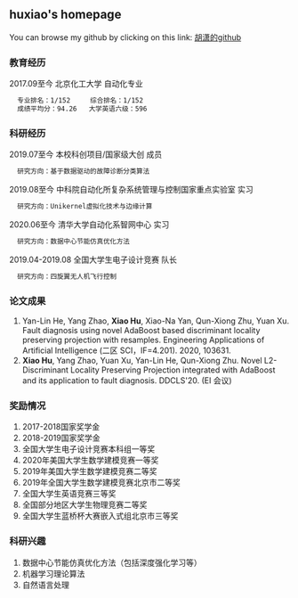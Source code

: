 ## huxiao's homepage
You can browse my github by clicking on this link: [胡潇的github](https://github.com/huxiao09)

### 教育经历
2017.09至今  北京化工大学  自动化专业
```markdown
  专业排名：1/152     综合排名：1/152
  成绩平均分：94.26   大学英语六级：596
```

### 科研经历
2019.07至今  本校科创项目/国家级大创  成员
```markdown
  研究方向：基于数据驱动的故障诊断分类算法
```

2019.08至今  中科院自动化所复杂系统管理与控制国家重点实验室  实习
```markdown
  研究方向：Unikernel虚拟化技术与边缘计算
```

2020.06至今  清华大学自动化系智网中心  实习
```markdown
  研究方向：数据中心节能仿真优化方法
```

2019.04-2019.08  全国大学生电子设计竞赛  队长
```markdown   
  研究方向：四旋翼无人机飞行控制
```

### 论文成果
1. Yan-Lin He, Yang Zhao, **Xiao Hu**, Xiao-Na Yan, Qun-Xiong Zhu, Yuan Xu. Fault diagnosis using novel 
AdaBoost based discriminant locality preserving projection with resamples. Engineering Applications 
of Artificial Intelligence (二区 SCI，IF=4.201). 2020, 103631.
2. **Xiao Hu**, Yang Zhao, Yuan Xu, Yan-Lin He, Qun-Xiong Zhu. Novel L2-Discriminant Locality Preserving 
Projection integrated with AdaBoost and its application to fault diagnosis. DDCLS'20. (EI 会议)

### 奖励情况
1. 2017-2018国家奖学金
2. 2018-2019国家奖学金
3. 全国大学生电子设计竞赛本科组一等奖
4. 2020年美国大学生数学建模竞赛一等奖
5. 2019年美国大学生数学建模竞赛二等奖
6. 2019年全国大学生数学建模竞赛北京市二等奖
7. 全国大学生英语竞赛三等奖
8. 全国部分地区大学生物理竞赛二等奖
9. 全国大学生蓝桥杯大赛嵌入式组北京市三等奖

### 科研兴趣
1. 数据中心节能仿真优化方法（包括深度强化学习等）
2. 机器学习理论算法
3. 自然语言处理
